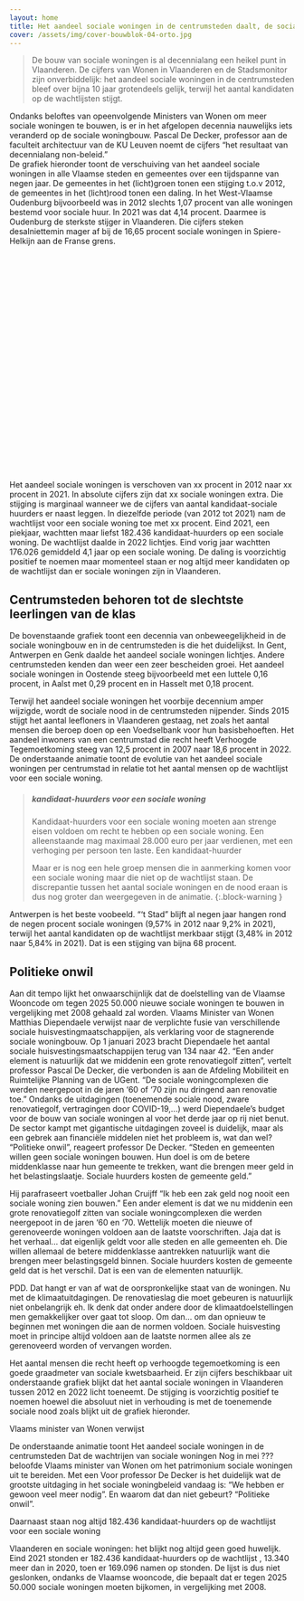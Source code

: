 ```yaml
---
layout: home
title: Het aandeel sociale woningen in de centrumsteden daalt, de sociale nood explodeert.
cover: /assets/img/cover-bouwblok-04-orto.jpg
---
```



> De bouw van sociale woningen is al decennialang een heikel punt in Vlaanderen. De cijfers van Wonen in Vlaanderen en de Stadsmonitor zijn onverbiddelijk: het aandeel sociale woningen in de centrumsteden bleef over bijna 10 jaar grotendeels gelijk, terwijl het aantal kandidaten op de wachtlijsten stijgt. 

Ondanks beloftes van opeenvolgende Ministers van Wonen om meer sociale woningen te bouwen, is er in het afgelopen decennia nauwelijks iets veranderd op de sociale woningbouw. Pascal De Decker, professor aan de faculteit architectuur van de KU Leuven noemt de cijfers “het resultaat van decennialang non-beleid.”  
De grafiek hieronder toont de verschuiving van het aandeel sociale woningen in alle Vlaamse steden en gemeentes over een tijdspanne van negen jaar. De gemeentes in het (licht)groen tonen een stijging t.o.v 2012, de gemeentes in het (licht)rood tonen een daling.
In het West-Vlaamse Oudenburg bijvoorbeeld was in 2012 slechts 1,07 procent van alle woningen bestemd voor sociale huur. In 2021 was dat 4,14 procent. Daarmee is Oudenburg de sterkste stijger in Vlaanderen. Die cijfers steken desalniettemin mager af bij de 16,65 procent sociale woningen in Spiere-Helkijn aan de Franse grens.

<!-- datawrapper embedding via iframe -->
<div style="min-height:386px"><script type="text/javascript" defer src="https://datawrapper.dwcdn.net/1oSsE/embed.js?v=1" charset="utf-8"></script><noscript><img src="https://datawrapper.dwcdn.net/1oSsE/full.png" alt="" /></noscript></div>

Het aandeel sociale woningen is verschoven van xx procent in 2012 naar xx procent in 2021. In absolute cijfers zijn dat xx sociale woningen extra. Die stijging is marginaal wanneer we de cijfers van aantal kandidaat-sociale huurders er naast leggen. In diezelfde periode (van 2012 tot 2021) nam de wachtlijst voor een sociale woning toe met xx procent. 
Eind 2021, een piekjaar,  wachtten maar liefst 182.436 kandidaat-huurders op een sociale woning. De wachtlijst daalde in 2022 lichtjes. Eind vorig jaar wachtten 176.026 gemiddeld 4,1 jaar op een sociale woning. De daling is voorzichtig positief te noemen maar momenteel staan er nog altijd meer kandidaten op de wachtlijst dan er sociale woningen zijn in Vlaanderen. 

## Centrumsteden behoren tot de slechtste leerlingen van de klas

De bovenstaande grafiek toont een decennia van onbeweegelijkheid in de sociale woningbouw en in de centrumsteden is die het duidelijkst. In Gent, Antwerpen en Genk daalde het aandeel sociale woningen lichtjes. Andere centrumsteden kenden dan weer een zeer bescheiden groei. Het aandeel sociale woningen in Oostende steeg bijvoorbeeld met een luttele 0,16 procent, in Aalst met 0,29 procent en in Hasselt met 0,18 procent. 

Terwijl het aandeel sociale woningen het voorbije decennium amper wijzigde, wordt de sociale nood in de centrumsteden nijpender. Sinds 2015 stijgt het aantal leefloners in Vlaanderen gestaag, net zoals het aantal mensen die beroep doen op een Voedselbank voor hun basisbehoeften. Het aandeel inwoners van een centrumstad die recht heeft Verhoogde Tegemoetkoming steeg van 12,5 procent in 2007 naar 18,6 procent in 2022.  
De onderstaande animatie toont de evolutie van het aandeel sociale woningen per centrumstad in relatie tot het aantal mensen op de wachtlijst voor een sociale woning. 

<!-- flourish embedded animatie -->
<div class="flourish-embed flourish-scatter" data-src="visualisation/14700639"><script src="https://public.flourish.studio/resources/embed.js"></script></div>


> ##### kandidaat-huurders voor een sociale woning
> Kandidaat-huurders voor een sociale woning moeten aan strenge eisen voldoen om recht te hebben op een sociale woning. Een alleenstaande mag maximaal 28.000 euro per jaar verdienen, met een verhoging per persoon ten laste. Een kandidaat-huurder 
> 
> Maar er is nog een hele groep mensen die in aanmerking komen voor een sociale woning maar die niet op de wachtlijst staan. De discrepantie tussen het aantal sociale woningen en de nood eraan is dus nog groter dan weergegeven in de animatie.
{:.block-warning }

Antwerpen is het beste voobeeld. “‘t Stad” blijft al negen jaar hangen rond de negen procent sociale woningen (9,57% in 2012 naar 9,2% in 2021), terwijl het aantal kandidaten op de wachtlijst merkbaar stijgt (3,48% in 2012 naar 5,84% in 2021). Dat is een stijging van bijna 68 procent.

## Politieke onwil 

Aan dit tempo lijkt het onwaarschijnlijk dat de doelstelling van de Vlaamse Wooncode om tegen 2025 50.000 nieuwe sociale woningen te bouwen in vergelijking met 2008 gehaald zal worden. Vlaams Minister van Wonen Matthias Diependaele verwijst naar de verplichte fusie van verschillende sociale huisvestingmaatschappijen, als verklaring voor de stagnerende sociale woningbouw. Op 1 januari 2023 bracht Diependaele het aantal sociale huisvestingsmaatschappijen terug van 134 naar 42.
“Een ander element is natuurlijk dat we middenin een grote renovatiegolf zitten”, vertelt professor Pascal De Decker, die verbonden is aan de Afdeling Mobiliteit en Ruimtelijke Planning van de UGent. “De sociale woningcomplexen die werden neergepoot in de jaren ‘60 of ‘70 zijn nu dringend aan renovatie toe.” 
Ondanks de uitdagingen (toenemende sociale nood, zware renovatiegolf, vertragingen door COVID-19,...) werd Diependaele’s budget voor de bouw van sociale woningen al voor het derde jaar op rij niet benut. 
De sector kampt met gigantische uitdagingen zoveel is duidelijk, maar als een gebrek aan financiële middelen niet het probleem is, wat dan wel? “Politieke onwil”, reageert professor De Decker. “Steden en gemeenten willen geen sociale woningen bouwen. Hun doel is om de betere middenklasse naar hun gemeente te trekken, want die brengen meer geld in het belastingslaatje. Sociale huurders kosten de gemeente geld.”









Hij parafraseert voetballer Johan Cruijff “Ik heb een zak geld nog nooit een sociale woning zien bouwen.”
Een ander element is dat we nu middenin een grote renovatiegolf zitten van sociale woningcomplexen die werden neergepoot in de jaren ‘60 en ‘70. Wettelijk moeten die nieuwe of gerenoveerde woningen voldoen aan de laatste voorschriften.
Jaja dat is het verhaal... dat eigenlijk geldt voor alle steden en alle gemeenten eh. Die willen allemaal de betere middenklasse aantrekken natuurlijk want die brengen meer belastingsgeld binnen. Sociale huurders kosten de gemeente geld dat is het verschil. Dat is een van de elementen natuurlijk.

PDD. Dat hangt er van af wat de oorspronkelijke staat van de woningen. Nu met de klimaatuitdagingen. De renovatieslag die moet gebeuren is natuurlijk niet onbelangrijk eh. Ik denk dat onder andere door de klimaatdoelstellingen men gemakkelijker over gaat tot sloop. Om dan... om dan opnieuw te beginnen met woningen die aan de normen voldoen. Sociale huisvesting moet in principe altijd voldoen aan de laatste normen allee als ze gerenoveerd worden of vervangen worden.





Het aantal mensen die recht heeft op verhoogde tegemoetkoming is een goede graadmeter van sociale kwetsbaarheid. Er zijn cijfers beschikbaar
uit onderstaande grafiek blijkt dat het aantal sociale woningen in Vlaanderen tussen 2012 en 2022 licht toeneemt. De stijging is voorzichtig positief te noemen hoewel die absoluut niet in verhouding is met de toenemende sociale nood zoals blijkt uit de grafiek hieronder.

Vlaams minister van Wonen verwijst

De onderstaande animatie toont
Het aandeel sociale woningen in de centrumsteden
Dat de wachtrijen van sociale woningen
Nog in mei ??? beloofde Vlaams minister van Wonen om het patrimonium sociale woningen uit te bereiden. Met een
Voor professor De Decker is het duidelijk wat de grootste uitdaging in het sociale woningbeleid vandaag is: “We hebben er gewoon veel meer nodig”. En waarom dat dan niet gebeurt? “Politieke onwil”. 

Daarnaast staan nog altijd 182.436 kandidaat-huurders op de wachtlijst voor een sociale woning

Vlaanderen en sociale woningen: het blijkt nog altijd geen goed huwelijk. Eind 2021 stonden er  182.436 kandidaat-huurders op de wachtlijst , 13.340 meer dan in 2020, toen er 169.096 namen op stonden. De lijst is dus niet geslonken, ondanks de Vlaamse wooncode, die bepaalt dat er tegen 2025 50.000 sociale woningen moeten bijkomen, in vergelijking met 2008.
